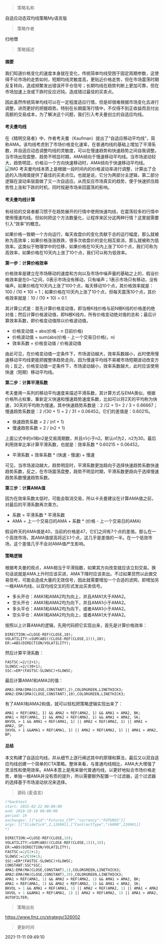 
> 策略名称

自适应动态双均线策略My语言版

> 策略作者

扫地僧

> 策略描述

#### 摘要
我们知道价格变化的速度本身就在变化，传统简单均线受困于固定周期参数，这使得不论市场的走势如何，短期均线灵敏度高，更贴近价格走势，但在市场震荡时期反复转向，造成频繁发出错误开平仓信号；长期均线在趋势判断上更加可靠，但在市场加速上涨或下跌时反应迟钝，造成错过最佳的买卖点。

因此虽然传统简单均线可以在一定程度适应行情，但是却很难根据市场变化去进行调整，进而更好的把握趋势。特别在长期震荡行情中，不仅得不到正收益而且付出高额的交易成本，为了解决这个问题，我们引入考夫曼创立的自适应均线。

#### 考夫曼均线
在《精明交易者》中，作者考夫曼（Kaufman）提出了“自适应移动平均线”，简称AMA。该均线考虑到了市场价格变化速率，在普通均线的基础上增加了平滑系数，并自适应动态调整均线的灵敏度，可以在慢速趋势和快速趋势之间自我调整。当市场出现盘整、趋势不明显时期，AMA倾向于慢速移动平均线。当市场波动较大，趋势明显，价格沿一个方向快速移动时，AMA倾向于快速移动平均线。
 ![IMG](https://www.fmz.cn/upload/asset/39c34257db82a70daad3.png) 
考夫曼均线本质上是根据一段时间内的价格波动率进行调整，计算出了合适的入场阈值提供了最佳的买卖点位。也就是说，它分为两部分主逻辑，第二部分逻辑在波动率层面做了又一次自适应。从而反应市场真实的趋势，便于快速抓住趋势性上涨和下跌的时机，同时规避市场来回震荡的影响。

#### 考夫曼均线计算
有经验的交易者都习惯于在趋势展开的行情中使用快速均线，在震荡较多的行情中使用慢速均线。但如何把这个方法数量化，让程序来区分这两种行情？这里就需要引入“效率”的概念。

如果价格一致朝一个方向运行，每天收盘价的变化贡献于总的运行幅度，那么就被称为高效率；如果价格涨涨跌跌，很多次收盘价的变化相互抵消，那么就被称为低效率。这类似于物理学中的位移，如果价格在10天内上涨了100个点，我们可称为高效率，如果价格在10天内上涨了10个点，我们可以称为低效率。

**第一步：计算价格效率**

价格效率是建立在市场移动的速度和方向以及市场中噪声量的基础之上的，假设价格效率是在0~1之间，0表示市场没有移动，只有噪声；1表示市场只有移动，没有噪声。如果价格在10天内上涨了100个点，每天移动10个点，其价格效率就是：100 / (10 * 10) = 1；如果价格在10天内上涨了10个点，但每天震荡10个点，其价格效率就是：10 / (10 * 10) = 0.1

其计算公式是：首先计算价格变动值，即当根K线价格与前N根K线的价格差的绝对值；然后计算价格波动值，即N根K线内，所有价格变动绝对值的总和；最后计算效率系数，即价格变动值除以价格波动值。

- 价格变动值 = abs(价格 - n 日前价格)
- 价格波动值 = sum(abs(价格 - 上一个交易日价格)，n)
- 效率系数 = 价格变动值 / 价格波动值

由此可见，在价格变动值一定条件下，市场波动越大，效率系数越小，此时使用慢速移动平均线更能把握整体趋势走向，因为慢速平均线不易被市场短期波动改变方向；反之，价格变动值一定条件下，市场波动越小，效率系数越大，此时应该使用快速（短期）移动平均线。

**第二步：计算平滑系数**

考夫曼用一系列的移动平均速度来描述平滑系数，其计算方式与EMA类似，根据价格所占权重，重新定义快速和慢速趋势速度系数，比如可以将2天的平均称为快速，30天的平均称为慢速。其中快速趋势系数是：2 /(2 + 1)= 2 / 3 = 0.66667；慢速趋势系数是：2 /(30 + 1) = 2 / 31 = 0.06452。它们的差值是：0.60215。

- 快速趋势系数 = 2 / (n1 + 1)
- 慢速趋势系数 = 2 / (n2 + 1)

上面公式中的n1和n2是交易周期数，并且n1小于n2。默认n1为2，n2为30。最后利用效率比率计算平滑系数，也就是：效率系数 * 0.60215 + 0.06452。

- 平滑系数 = 效率系数 * (快速 - 慢速) + 慢速

可见，当市场波动越大，趋势明显时，平滑系数更加趋向于选择快速趋势系数快速趋势系数，反之，在市场震荡盘整，趋势不明显时期，平滑系数更趋向于选择慢速趋势系数慢速趋势系数。

**第三步：计算AMA值**

因为在效率系数太低时，可能会取消交易，所以卡夫曼建议在计算AMA值之前，对最后的平滑系数再次乘方。

- 系数 = 平滑系数 * 平滑系数
- AMA = 上一个交易日的AMA + 系数 * (价格 - 上一个交易日的AMA)

假设昨天的AMA值是40，当前的价格是47，它们之间有7个点的差值。那么在一个高效市场，其AMA值提高将近3.1个点，这几乎是差值的一半。在一个低效市场，这个差值几乎不会对AMA值产生影响。

#### 策略逻辑
根据考夫曼的观点，AMA相当于平滑指数，如果其方向改变就应该立刻交易。换句话说就是AMA上升时应该买进，AMA下降时应该卖出。不过如果贸然以此做交易信号，可能会造成大量的无效信号，因此就需要增加一个合适的滤网，即增加另一根AMA均线，以双均线交叉的形式发出买卖信号。

- 多头开仓：AMA1和AMA2均为向上，并且AMA1大于AMA2。
- 空头开仓：AMA1和AMA2均为向下，并且AMA1小于AMA2。
- 多头平仓：AMA1和AMA2均为向下，或者AMA1小于AMA2。
- 空头平仓：AMA1和AMA2均为向上，或者AMA1大于AMA2。

按照以上计算AMA的逻辑，先用代码把它实现出来，首先是计算价格效率：
```
DIRECTION:=CLOSE-REF(CLOSE,10);
VOLATILITY:=SUM(ABS((CLOSE-REF(CLOSE,1))),10);
ER:=ABS(DIRECTION/VOLATILITY);
```
然后计算平滑系数：
```
FASTSC:=2/(2+1);
SLOWSC:=2/(30+1);
SSC:=ER*(FASTSC-SLOWSC)+SLOWSC;
```
最后计算AMA1和AMA2的值：
```
AMA1:EMA(DMA(CLOSE,CONSTANT),2),COLORGREEN,LINETHICK3;
AMA2:EMA(DMA(CLOSE,CONSTANT),10),COLORGREEN,LINETHICK3;
```
有了AMA1和AMA2和值，就可以轻松把策略逻辑实现出来了：
```
AMA1 > REF(AMA1, 1) && AMA2 > REF(AMA2, 1) && AMA1 > AMA2, BK;
AMA1 < REF(AMA1, 1) && AMA2 < REF(AMA2, 1) && AMA1 < AMA2, SK;
BKVOL > 1 && AMA1 < REF(AMA1, 1) || AMA2 < REF(AMA2, 1) || AMA1 < AMA2, SP;
SKVOL > 1 &&AMA1 > REF(AMA1, 1) || AMA2 > REF(AMA2, 1) || AMA1 > AMA2, BP;
```

#### 总结
本文构建了自适应均线，并从细节上逐行阐述其中的原理和算法，最后又以双自适应均线创建一个简单的CTA策略。整体来看，与普通均线相比，AMA大大增强了灵活性和使用效率。AMA本意上是用来替代普通均线，以更好地拟合市场价格走势，单独一根AMA并没有质的提升，所以需要额外配置一个过滤器，这个过滤器的选择基于市场波动状况来选择。







> 源码 (麦语言)

``` pascal
(*backtest
start: 2015-02-22 00:00:00
end: 2019-10-18 00:00:00
period: 1h
exchanges: [{"eid":"Futures_CTP","currency":"FUTURES"}]
args: [["SlideTick",2,126961],["ContractType","rb000",126961]]
*)

DIRECTION:=CLOSE-REF(CLOSE,10);
VOLATILITY:=SUM(ABS((CLOSE-REF(CLOSE,1))),10);
ER:=ABS(DIRECTION/VOLATILITY);
FASTSC:=2/(2+1);
SLOWSC:=2/(30+1);
SSC:=ER*(FASTSC-SLOWSC)+SLOWSC;
CONSTANT:SSC*SSC;
AMA1:EMA(MA(CLOSE,CONSTANT),1),COLORGREEN,LINETHICK3;
AMA2:EMA(MA(CLOSE,CONSTANT),10),COLORGREEN,LINETHICK3;
AMA1 > REF(AMA1, 1) && AMA2 > REF(AMA2, 1) && AMA1 > AMA2, BK;
AMA1 < REF(AMA1, 1) && AMA2 < REF(AMA2, 1) && AMA1 < AMA2, SK;
BKVOL > 1 && AMA1 < REF(AMA1, 1) || AMA2 < REF(AMA2, 1) || AMA1 < AMA2, SP;
SKVOL > 1 &&AMA1 > REF(AMA1, 1) || AMA2 > REF(AMA2, 1) || AMA1 > AMA2, BP;
AUTOFILTER;
```

> 策略出处

https://www.fmz.cn/strategy/326002

> 更新时间

2021-11-11 09:49:10
